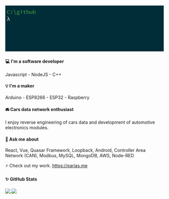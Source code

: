 ![hello](https://github.com/evert-arias/evert-arias/blob/master/hello.gif)

#### 💻 I'm a software developer

Javascript - NodeJS - C++

#### 💡 I'm a maker

Arduino - ESP8266 - ESP32 - Raspberry 

#### 🚘 Cars data network enthusiast

I enjoy reverse engineering of cars data and development of automotive electronics modules.

#### 💬 Ask me about

React, Vue, Quasar Framework, Loopback, Android, Controller Area Network (CAN), Modbus, MySQL, MongoDB, AWS, Node-RED

⚡ Check out my work. https://earias.me

#### ✨ GitHub Stats

<a href="https://github.com/evert-arias">
  <img align="center" src="https://github-readme-stats.vercel.app/api/top-langs/?username=evert-arias&hide=tex,html,css&theme=vue" />
</a>
<a href="https://github.com/evert-arias">
  <img align="center" src="https://github-readme-stats.vercel.app/api?username=evert-arias&show_icons=true&line_height=27&count_private=true&theme=vue" />
</a>
